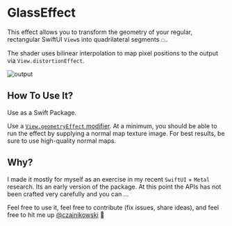 # GlassEffect

This effect allows you to transform the geometry of your regular, rectangular SwiftUI `View`s into quadrilateral segments ⏢.

The shader uses bilinear interpolation to map pixel positions to the output via `View.distortionEffect`.

![output]()

## How To Use It?

Use as a Swift Package.

Use a [`View.geometryEffect` modifier](). At a minimum, you should be able to run the effect by supplying a normal map texture image. For best results, be sure to use high-quality normal maps.

## Why?

I made it mostly for myself as an exercise in my recent `SwiftUI` + `Metal` research. Its an early version of the package. At this point the APIs has not been crafted very carefully and you can ...

Feel free to use it, feel free to contribute (fix issues, share ideas), and feel free to hit me up [@czajnikowski](https://twitter.com/czajnikowski) 👋
